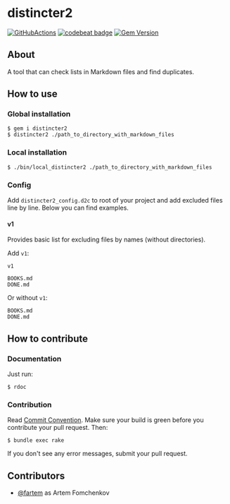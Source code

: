 # distincter2

[![GitHubActions](https://github.com/fartem/distincter2/workflows/Build/badge.svg)](https://github.com/fartem/distincter2/actions?branch=master)
[![codebeat badge](https://codebeat.co/badges/69d6a564-ddda-495b-9e10-107bf7691fb0)](https://codebeat.co/projects/github-com-fartem-distincter2-master)
[![Gem Version](https://badge.fury.io/rb/distincter2.svg)](https://badge.fury.io/rb/distincter2)

## About

A tool that can check lists in Markdown files and find duplicates.

## How to use

### Global installation

```shell
$ gem i distincter2
$ distincter2 ./path_to_directory_with_markdown_files
```

### Local installation

```shell
$ ./bin/local_distincter2 ./path_to_directory_with_markdown_files
```

### Config

Add `distincter2_config.d2c` to root of your project and add excluded files line by line. Below you can find examples.

#### v1

Provides basic list for excluding files by names (without directories).

Add `v1`:

```text
v1

BOOKS.md
DONE.md
```

Or without `v1`:

```text
BOOKS.md
DONE.md
```

## How to contribute

### Documentation

Just run:

```shell
$ rdoc
```

### Contribution

Read [Commit Convention](./COMMIT_CONVENTION.md). Make sure your build is green before you contribute your pull request.
Then:

```shell
$ bundle exec rake
```

If you don't see any error messages, submit your pull request.

## Contributors

* [@fartem](https://github.com/fartem) as Artem Fomchenkov
